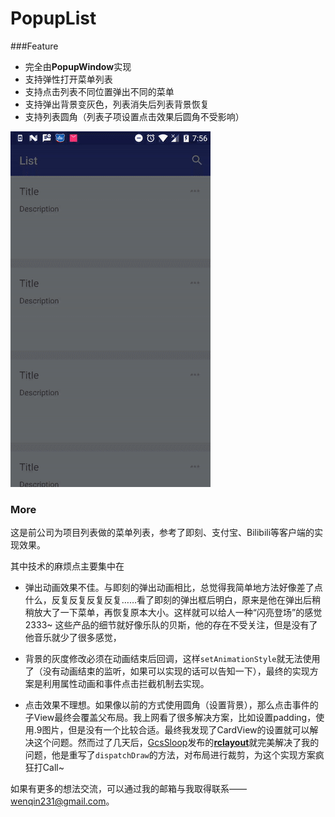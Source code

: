 # PopupList

###Feature

* 完全由**PopupWindow**实现
* 支持弹性打开菜单列表
* 支持点击列表不同位置弹出不同的菜单
* 支持弹出背景变灰色，列表消失后列表背景恢复
* 支持列表圆角（列表子项设置点击效果后圆角不受影响）

![](https://github.com/wenqin-231/PopupList/blob/master/art/popup_window.gif?raw=true)

### More

这是前公司为项目列表做的菜单列表，参考了即刻、支付宝、Bilibili等客户端的实现效果。

其中技术的麻烦点主要集中在

* 弹出动画效果不佳。与即刻的弹出动画相比，总觉得我简单地方法好像差了点什么，反复反复反复反复……看了即刻的弹出框后明白，原来是他在弹出后稍稍放大了一下菜单，再恢复原本大小。这样就可以给人一种“闪亮登场”的感觉2333~ 这些产品的细节就好像乐队的贝斯，他的存在不受关注，但是没有了他音乐就少了很多感觉，


* 背景的灰度修改必须在动画结束后回调，这样`setAnimationStyle`就无法使用了（没有动画结束的监听，如果可以实现的话可以告知一下），最终的实现方案是利用属性动画和事件点击拦截机制去实现。
* 点击效果不理想。如果像以前的方式使用圆角（设置背景），那么点击事件的子View最终会覆盖父布局。我上网看了很多解决方案，比如设置padding，使用.9图片，但是没有一个比较合适。最终我发现了CardView的设置就可以解决这个问题。然而过了几天后，[GcsSloop](https://github.com/GcsSloop)发布的[**rclayout**](https://github.com/GcsSloop/rclayout)就完美解决了我的问题，他是重写了`dispatchDraw`的方法，对布局进行裁剪，为这个实现方案疯狂打Call~ 

如果有更多的想法交流，可以通过我的邮箱与我取得联系——wenqin231@gmail.com。